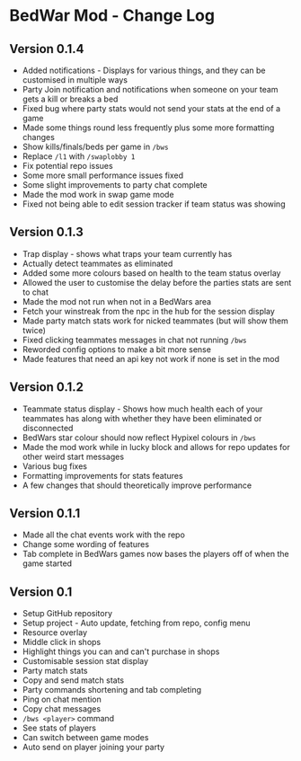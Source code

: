 # BedWar Mod - Change Log

## Version 0.1.4
- Added notifications - Displays for various things, and they can be customised in multiple ways
- Party Join notification and notifications when someone on your team gets a kill or breaks a bed
- Fixed bug where party stats would not send your stats at the end of a game
- Made some things round less frequently plus some more formatting changes
- Show kills/finals/beds per game in `/bws`
- Replace `/l1` with `/swaplobby 1`
- Fix potential repo issues
- Some more small performance issues fixed
- Some slight improvements to party chat complete
- Made the mod work in swap game mode
- Fixed not being able to edit session tracker if team status was showing

## Version 0.1.3
- Trap display - shows what traps your team currently has
- Actually detect teammates as eliminated
- Added some more colours based on health to the team status overlay
- Allowed the user to customise the delay before the parties stats are sent to chat
- Made the mod not run when not in a BedWars area
- Fetch your winstreak from the npc in the hub for the session display
- Made party match stats work for nicked teammates (but will show them twice)
- Fixed clicking teammates messages in chat not running `/bws`
- Reworded config options to make a bit more sense
- Made features that need an api key not work if none is set in the mod

## Version 0.1.2
- Teammate status display - Shows how much health each of your teammates has along with whether they have been eliminated or disconnected
- BedWars star colour should now reflect Hypixel colours in `/bws`
- Made the mod work while in lucky block and allows for repo updates for other weird start messages
- Various bug fixes
- Formatting improvements for stats features
- A few changes that should theoretically improve performance

## Version 0.1.1
- Made all the chat events work with the repo
- Change some wording of features
- Tab complete in BedWars games now bases the players off of when the game started

## Version 0.1
- Setup GitHub repository
- Setup project - Auto update, fetching from repo, config menu
- Resource overlay
- Middle click in shops
- Highlight things you can and can't purchase in shops
- Customisable session stat display
- Party match stats
- Copy and send match stats
- Party commands shortening and tab completing
- Ping on chat mention
- Copy chat messages
- `/bws <player>` command
- See stats of players
- Can switch between game modes
- Auto send on player joining your party